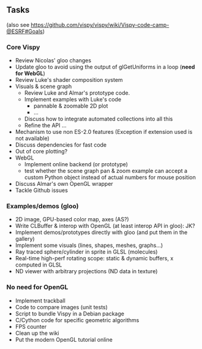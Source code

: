 Tasks
-----

(also see https://github.com/vispy/vispy/wiki/Vispy-code-camp-@ESRF#Goals)

### Core Vispy

* Review Nicolas' gloo changes
* Update gloo to avoid using the output of glGetUniforms in a loop (**need for WebGL**)
* Review Luke's shader composition system
* Visuals & scene graph
  * Review Luke and Almar's prototype code.
  * Implement examples with Luke's code
    * pannable & zoomable 2D plot
    * ...
  * Discuss how to integrate automated collections into all this
  * Refine the API ...
* Mechanism to use non ES-2.0 features (Exception if extension used is not available)
* Discuss dependencies for fast code
* Out of core plotting?
* WebGL
  * Implement online backend (or prototype)
  * test whether the scene graph pan & zoom example can accept a custom Python
    object instead of actual numbers for mouse position
* Discuss Almar's own OpenGL wrapper
* Tackle Github issues


### Examples/demos (gloo)
    
* 2D image, GPU-based color map, axes (AS?)
* Write CLBuffer & interop with OpenGL (at least interop API in gloo): JK?
* Implement demos/prototypes directly with gloo (and put them in the gallery)
* Implement some visuals (lines, shapes, meshes, graphs...)
* Ray traced sphere/cylinder in sprite in GLSL (molecules)
* Real-time high-perf rotating scope: static & dynamic buffers, x computed in GLSL
* ND viewer with arbitrary projections (ND data in texture)

### No need for OpenGL
    
* Implement trackball
* Code to compare images (unit tests)
* Script to bundle Vispy in a Debian package
* C/Cython code for specific geometric algorithms
* FPS counter
* Clean up the wiki
* Put the modern OpenGL tutorial online



